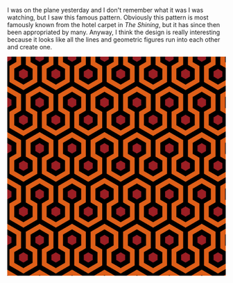 I was on the plane yesterday and I don't remember what it was I was watching, but I saw this famous pattern. Obviously this pattern is most famously known from the hotel carpet in *The Shining*, but it has since then been appropriated by many. Anyway, I think the design is really interesting because it looks like all the lines and geometric figures run into each other and create one.

<img src="img/ShiningCarpet.jpg" alt="Shining Carpet">	
